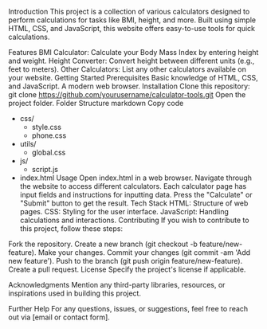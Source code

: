 Introduction
This project is a collection of various calculators designed to perform calculations for tasks like BMI, height, and more. Built using simple HTML, CSS, and JavaScript, this website offers easy-to-use tools for quick calculations.

Features
BMI Calculator: Calculate your Body Mass Index by entering height and weight.
Height Converter: Convert height between different units (e.g., feet to meters).
Other Calculators: List any other calculators available on your website.
Getting Started
Prerequisites
Basic knowledge of HTML, CSS, and JavaScript.
A modern web browser.
Installation
Clone this repository: git clone https://github.com/yourusername/calculator-tools.git
Open the project folder.
Folder Structure
markdown
Copy code
- css/
  - style.css
  - phone.css
- utils/
   - global.css
- js/
  - script.js
- index.html
Usage
Open index.html in a web browser.
Navigate through the website to access different calculators.
Each calculator page has input fields and instructions for inputting data.
Press the "Calculate" or "Submit" button to get the result.
Tech Stack
HTML: Structure of web pages.
CSS: Styling for the user interface.
JavaScript: Handling calculations and interactions.
Contributing
If you wish to contribute to this project, follow these steps:

Fork the repository.
Create a new branch (git checkout -b feature/new-feature).
Make your changes.
Commit your changes (git commit -am 'Add new feature').
Push to the branch (git push origin feature/new-feature).
Create a pull request.
License
Specify the project's license if applicable.

Acknowledgments
Mention any third-party libraries, resources, or inspirations used in building this project.

Further Help
For any questions, issues, or suggestions, feel free to reach out via [email or contact form].
